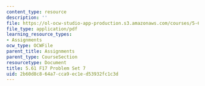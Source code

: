```yaml
---
content_type: resource
description: ''
file: https://ol-ocw-studio-app-production.s3.amazonaws.com/courses/5-61-physical-chemistry-fall-2017/2b60d8c864a7cca9ec1ed53932fc1c3d_MIT5_61F17_pset7.pdf
file_type: application/pdf
learning_resource_types:
- Assignments
ocw_type: OCWFile
parent_title: Assignments
parent_type: CourseSection
resourcetype: Document
title: 5.61 F17 Problem Set 7
uid: 2b60d8c8-64a7-cca9-ec1e-d53932fc1c3d
---
```

